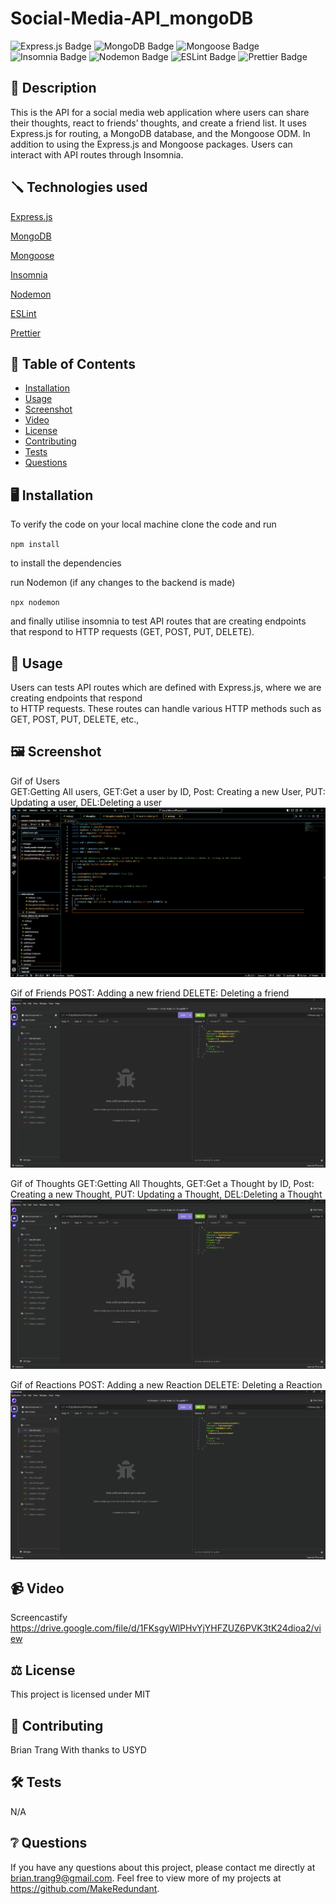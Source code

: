 # Social-Media-API_mongoDB
![Express.js Badge](https://img.shields.io/badge/Express.js-Latest-green.svg)
![MongoDB Badge](https://img.shields.io/badge/MongoDB-Latest-brightgreen.svg)
![Mongoose Badge](https://img.shields.io/badge/Mongoose-Latest-blue.svg)
![Insomnia Badge](https://img.shields.io/badge/Insomnia-Latest-purple.svg)
![Nodemon Badge](https://img.shields.io/badge/Nodemon-Latest-red.svg)
![ESLint Badge](https://img.shields.io/badge/ESLint-Latest-yellow.svg)
![Prettier Badge](https://img.shields.io/badge/Prettier-Latest-orange.svg)

## 📄 Description 
This is the API for a social media web application where users can share their thoughts, react to friends’ thoughts, and create a friend list. It uses Express.js for routing, a MongoDB database, and the Mongoose ODM. In addition to using the Express.js and Mongoose packages. Users can interact with API routes through Insomnia.

## 🪛 Technologies used 
<p><a href="https://expressjs.com/">Express.js</a></p>
<p><a href="https://www.mongodb.com/">MongoDB</a></p>
<p><a href="https://mongoosejs.com/">Mongoose</a></p>
<p><a href="https://insomnia.rest/">Insomnia</a></p>
<p><a href="https://nodemon.io/">Nodemon</a></p>
<p><a href="https://eslint.org/">ESLint</a></p>
<p><a href="https://prettier.io/">Prettier</a></p>

## 📓 Table of Contents
- [Installation](#%EF%B8%8FInstallation)
- [Usage](#Usage)
- [Screenshot](#%EF%B8%8FScreenshot)
- [Video](#Video)
- [License](#%EF%B8%8FLicense)
- [Contributing](#Contributing)
- [Tests](#%EF%B8%8FTests)
- [Questions](#Questions)
    
## 🖥️ Installation 

To verify the code on your local machine clone the code and run 

`npm install`

to install the dependencies 

run Nodemon (if any changes to the backend is made)

`npx nodemon`

and finally utilise insomnia to test API routes that are creating endpoints  
that respond to HTTP requests (GET, POST, PUT, DELETE).
## 💬 Usage 
Users can tests API routes which are defined with Express.js, where we are creating endpoints that respond  
to HTTP requests. These routes can handle various HTTP methods such as GET, POST, PUT, DELETE, etc.,  

## 🖼️ Screenshot

Gif of Users    
GET:Getting All users, GET:Get a user by ID, Post: Creating a new User, PUT: Updating a user, DEL:Deleting a user 
![User](./assets/Social_media-User.gif)

Gif of Friends
POST: Adding a new friend DELETE: Deleting a friend
![Friend](./assets/Social_media-Friend.gif)

Gif of Thoughts
GET:Getting All Thoughts, GET:Get a Thought by ID, Post: Creating a new Thought, PUT: Updating a Thought, DEL:Deleting a Thought
![Thought](./assets/Social_media-Thoughts.gif)

Gif of Reactions
POST: Adding a new Reaction DELETE: Deleting a Reaction
![Reaction](./assets/Social_media-Reactions.gif)
## 📹 Video
Screencastify
https://drive.google.com/file/d/1FKsgyWlPHvYjYHFZUZ6PVK3tK24dioa2/view 
## ⚖️ License 
This project is licensed under MIT
  
## 🤝 Contributing 
Brian Trang
With thanks to USYD
  
## 🛠️ Tests
N/A
 
## ❔ Questions
If you have any questions about this project, please contact me directly at brian.trang9@gmail.com. Feel free to view more of my projects at https://github.com/MakeRedundant.

